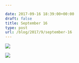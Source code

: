 ```yaml
---

date: 2017-09-16 18:39:00+00:00
draft: false
title: September 16
type: post
url: /blog/2017/9/september-16
---
```




  
   ![](/images/2017-09-16-20179september-16/IMG_2272.jpg)

  

  
   ![](/images/2017-09-16-20179september-16/IMG_2274.jpg)

  


